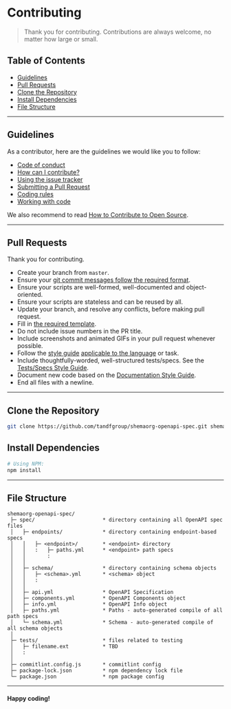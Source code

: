 # Contributing

> Thank you for contributing. Contributions are always welcome, no matter how large or small.

## Table of Contents

- [Guidelines](#guidelines)
- [Pull Requests](#pull-requests)
- [Clone the Repository](#clone-repo)
- [Install Dependencies](#install-dependencies)
- [File Structure](#file-structure)

---

## Guidelines <a id="guidelines"></a>

As a contributor, here are the guidelines we would like you to follow:
- [Code of conduct](https://github.com/tandfgroup/engineering/blob/master/CODE_OF_CONDUCT.md)
- [How can I contribute?](https://github.com/tandfgroup/engineering/blob/master/CONTRIBUTING.md#how-can-i-contribute)
- [Using the issue tracker](https://github.com/tandfgroup/engineering/blob/master/CONTRIBUTING.md#using-the-issue-tracker)
- [Submitting a Pull Request](https://github.com/tandfgroup/engineering/blob/master/CONTRIBUTING.md#submitting-a-pull-request)
- [Coding rules](https://github.com/tandfgroup/engineering/blob/master/CONTRIBUTING.md#coding-rules)
- [Working with code](https://github.com/tandfgroup/engineering/blob/master/CONTRIBUTING.md#working-with-code)

We also recommend to read [How to Contribute to Open Source](https://opensource.guide/how-to-contribute).

---

## Pull Requests <a id="pull-requests"></a>

Thank you for contributing.

- Create your branch from `master`.
- Ensure your [git commit messages follow the required format](https://github.com/tandfgroup/engineering/blob/master/STYLE_GUIDES.md#git-commit-messages).
- Ensure your scripts are well-formed, well-documented and object-oriented.
- Ensure your scripts are stateless and can be reused by all.
- Update your branch, and resolve any conflicts, before making pull request.
- Fill in [the required template](https://github.com/tandfgroup/engineering/blob/master/PULL_REQUEST_TEMPLATE.md).
- Do not include issue numbers in the PR title.
- Include screenshots and animated GIFs in your pull request whenever possible.
- Follow the [style guide](https://github.com/tandfgroup/engineering/blob/master/STYLE_GUIDES.md) [applicable to the language](https://github.com/tandfgroup/engineering/blob/master/STYLE_GUIDES.md#languages) or task.
- Include thoughtfully-worded, well-structured tests/specs. See the [Tests/Specs Style Guide](https://github.com/tandfgroup/engineering/blob/master/STYLE_GUIDES.md#tests).
- Document new code based on the [Documentation Style Guide](https://github.com/tandfgroup/engineering/blob/master/STYLE_GUIDES.md#documentation).
- End all files with a newline.

---

## Clone the Repository <a id="clone-repo"></a>

```bash
git clone https://github.com/tandfgroup/shemaorg-openapi-spec.git shemaorg-openapi-spec && cd shemaorg-openapi-spec
```

## Install Dependencies <a id="install-dependencies"></a>
```bash
# Using NPM:
npm install
```

---

## File Structure <a id="file-structure"></a>
```
shemaorg-openapi-spec/
 ├─ spec/                      * directory containing all OpenAPI spec files
 │   ├─ endpoints/             * directory containing endpoint-based specs
 │   │   ├─ <endpoint>/        * <endpoint> directory
 │   │   :   ├─ paths.yml      * <endpoint> path specs
 │   │       :
 │   │
 │   ├─ schema/                * directory containing schema objects
 │   │   ├─ <schema>.yml       * <schema> object
 │   │   :
 │   │
 │   ├─ api.yml                * OpenAPI Specification
 │   ├─ components.yml         * OpenAPI Components object
 │   ├─ info.yml               * OpenAPI Info object
 │   ├─ paths.yml              * Paths - auto-generated compile of all path specs
 │   └─ schema.yml             * Schema - auto-generated compile of all schema objects
 │
 ├─ tests/                     * files related to testing
 │   ├─ filename.ext           * TBD
 │   :
 │
 ├─ commitlint.config.js       * commitlint config
 ├─ package-lock.json          * npm dependency lock file
 └─ package.json               * npm package config
```

---

#### Happy coding!
